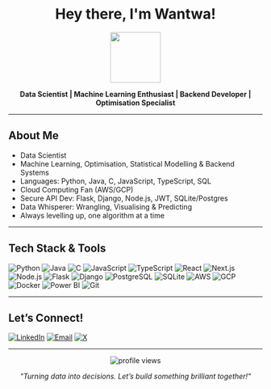 <h1 align="center">Hey there, I'm Wantwa! </h1>

<p align="center">
  <img src="https://media.giphy.com/media/3o7TKtnuHOHHUjR38Y/giphy.gif…" width="100" height="100">
</p>

<p align="center">
  <b>Data Scientist | Machine Learning Enthusiast | Backend Developer | Optimisation Specialist</b>
</p>

---

##  About Me

-  Data Scientist
-  Machine Learning, Optimisation, Statistical Modelling & Backend Systems
-  Languages: Python, Java, C, JavaScript, TypeScript, SQL
-  Cloud Computing Fan (AWS/GCP)
-  Secure API Dev: Flask, Django, Node.js, JWT, SQLite/Postgres
-  Data Whisperer: Wrangling, Visualising & Predicting
-  Always levelling up, one algorithm at a time

---

##  Tech Stack & Tools

![Python](https://img.shields.io/badge/Python-3776AB?style=flat&logo=python&logoColor=green…)
![Java](https://img.shields.io/badge/Java-007396?style=flat&logo=java&logoColor=white…)
![C](https://img.shields.io/badge/C-00599C?style=flat&logo=c&logoColor=white…)
![JavaScript](https://img.shields.io/badge/JavaScript-F7DF1E?style=flat&logo=javascript&logoColor=black…)
![TypeScript](https://img.shields.io/badge/TypeScript-3178C6?style=flat&logo=typescript&logoColor=white…)
![React](https://img.shields.io/badge/React-61DAFB?style=flat&logo=react&logoColor=black…)
![Next.js](https://img.shields.io/badge/Next.js-000000?style=flat&logo=nextdotjs&logoColor=white…)
![Node.js](https://img.shields.io/badge/Node.js-339933?style=flat&logo=nodedotjs&logoColor=white…)
![Flask](https://img.shields.io/badge/Flask-000000?style=flat&logo=flask&logoColor=white…)
![Django](https://img.shields.io/badge/Django-092E20?style=flat&logo=django&logoColor=white…)
![PostgreSQL](https://img.shields.io/badge/PostgreSQL-336791?style=flat&logo=postgresql&logoColor=white…)
![SQLite](https://img.shields.io/badge/SQLite-003B57?style=flat&logo=sqlite&logoColor=white…)
![AWS](https://img.shields.io/badge/AWS-232F3E?style=flat&logo=amazon-aws&logoColor=white…)
![GCP](https://img.shields.io/badge/GCP-4285F4?style=flat&logo=google-cloud&logoColor=white…)
![Docker](https://img.shields.io/badge/Docker-2496ED?style=flat&logo=docker&logoColor=white…)
![Power BI](https://img.shields.io/badge/Power%20BI-F2C811?style=flat&logo=powerbi&logoColor=black…)
![Git](https://img.shields.io/badge/Git-F05032?style=flat&logo=git&logoColor=white…)

---

##  Let’s Connect!

[![LinkedIn](https://img.shields.io/badge/LinkedIn-blue?style=flat&logo=linkedin&logoColor=white)](https://www.linkedin.com/in/YOUR-LINKEDIN/…)
[![Email](https://img.shields.io/badge/Email-D14836?style=flat&logo=gmail&logoColor=white)](mailto:msamaliwantwa771@gmail.com…)
[![X](https://img.shields.io/badge/X-000000?style=flat&logo=About.me&logoColor=white)](https://https://www.x.com/Superman_MW…)

---

<p align="center">
  <img src="https://komarev.com/ghpvc/?username=Wantwa01&label=Profile%20views&color=0e75b6&style=flat…" alt="profile views" />
</p>

<p align="center">
  <i>"Turning data into decisions. Let’s build something brilliant together!"</i>
</p>
